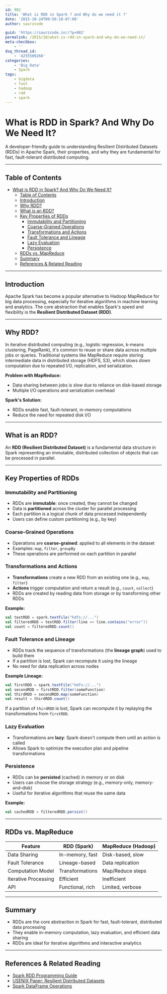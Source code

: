 ```yaml
---
id: 982
title: 'What is RDD in Spark ? and Why do we need it ?'
date: '2015-10-24T09:50:10-07:00'
author: saurzcode

guid: 'https://saurzcode.in//?p=982'
permalink: /2015/10/what-is-rdd-in-spark-and-why-do-we-need-it/
meta-checkbox:
    - ''
dsq_thread_id:
    - '4255509268'
categories:
    - 'Big Data'
    - Spark
tags:
    - bigdata
    - fast
    - hadoop
    - rdd
    - spark
---
```


# What is RDD in Spark? And Why Do We Need It?

A developer-friendly guide to understanding Resilient Distributed Datasets (RDDs) in Apache Spark, their properties, and why they are fundamental for fast, fault-tolerant distributed computing.

---

## Table of Contents

- [What is RDD in Spark? And Why Do We Need It?](#what-is-rdd-in-spark-and-why-do-we-need-it)
  - [Table of Contents](#table-of-contents)
  - [Introduction](#introduction)
  - [Why RDD?](#why-rdd)
  - [What is an RDD?](#what-is-an-rdd)
  - [Key Properties of RDDs](#key-properties-of-rdds)
    - [Immutability and Partitioning](#immutability-and-partitioning)
    - [Coarse-Grained Operations](#coarse-grained-operations)
    - [Transformations and Actions](#transformations-and-actions)
    - [Fault Tolerance and Lineage](#fault-tolerance-and-lineage)
    - [Lazy Evaluation](#lazy-evaluation)
    - [Persistence](#persistence)
  - [RDDs vs. MapReduce](#rdds-vs-mapreduce)
  - [Summary](#summary)
  - [References \& Related Reading](#references--related-reading)

---

## Introduction

Apache Spark has become a popular alternative to Hadoop MapReduce for big data processing, especially for iterative algorithms in machine learning and analytics. The core abstraction that enables Spark's speed and flexibility is the **Resilient Distributed Dataset (RDD)**.

---

## Why RDD?

In iterative distributed computing (e.g., logistic regression, k-means clustering, PageRank), it's common to reuse or share data across multiple jobs or queries. Traditional systems like MapReduce require storing intermediate data in distributed storage (HDFS, S3), which slows down computation due to repeated I/O, replication, and serialization.

**Problem with MapReduce:**
- Data sharing between jobs is slow due to reliance on disk-based storage
- Multiple I/O operations and serialization overhead

**Spark's Solution:**
- RDDs enable fast, fault-tolerant, in-memory computations
- Reduce the need for repeated disk I/O

---

## What is an RDD?

An **RDD (Resilient Distributed Dataset)** is a fundamental data structure in Spark representing an immutable, distributed collection of objects that can be processed in parallel.

---

## Key Properties of RDDs

### Immutability and Partitioning

- RDDs are **immutable**: once created, they cannot be changed
- Data is **partitioned** across the cluster for parallel processing
- Each partition is a logical chunk of data processed independently
- Users can define custom partitioning (e.g., by key)

### Coarse-Grained Operations

- Operations are **coarse-grained**: applied to all elements in the dataset
- Examples: `map`, `filter`, `groupBy`
- These operations are performed on each partition in parallel

### Transformations and Actions

- **Transformations** create a new RDD from an existing one (e.g., `map`, `filter`)
- **Actions** trigger computation and return a result (e.g., `count`, `collect`)
- RDDs are created by reading data from storage or by transforming other RDDs

**Example:**

```scala
val textRDD = spark.textFile("hdfs://...")
val filteredRDD = textRDD.filter(line => line.contains("error"))
val count = filteredRDD.count()
```

### Fault Tolerance and Lineage

- RDDs track the sequence of transformations (the **lineage graph**) used to build them
- If a partition is lost, Spark can recompute it using the lineage
- No need for data replication across nodes

**Example Lineage:**

```scala
val firstRDD = spark.textFile("hdfs://...")
val secondRDD = firstRDD.filter(someFunction)
val thirdRDD = secondRDD.map(someFunction)
val result = thirdRDD.count()
```

If a partition of `thirdRDD` is lost, Spark can recompute it by replaying the transformations from `firstRDD`.

### Lazy Evaluation

- Transformations are **lazy**: Spark doesn't compute them until an action is called
- Allows Spark to optimize the execution plan and pipeline transformations

### Persistence

- RDDs can be **persisted** (cached) in memory or on disk
- Users can choose the storage strategy (e.g., memory-only, memory-and-disk)
- Useful for iterative algorithms that reuse the same data

**Example:**

```scala
val cachedRDD = filteredRDD.persist()
```

---

## RDDs vs. MapReduce

| Feature                | RDD (Spark)         | MapReduce (Hadoop)   |
|------------------------|---------------------|----------------------|
| Data Sharing           | In-memory, fast     | Disk-based, slow     |
| Fault Tolerance        | Lineage-based       | Data replication     |
| Computation Model      | Transformations     | Map/Reduce steps     |
| Iterative Processing   | Efficient           | Inefficient          |
| API                    | Functional, rich    | Limited, verbose     |

---

## Summary

- RDDs are the core abstraction in Spark for fast, fault-tolerant, distributed data processing
- They enable in-memory computation, lazy evaluation, and efficient data sharing
- RDDs are ideal for iterative algorithms and interactive analytics

---

## References & Related Reading

- [Spark RDD Programming Guide](https://spark.apache.org/docs/latest/rdd-programming-guide.html)
- [USENIX Paper: Resilient Distributed Datasets](https://www.usenix.org/system/files/conference/nsdi12/nsdi12-final138.pdf)
- [Spark DataFrame Operations](https://saurzcode.in/2018/06/spark-common-dataframe-operations/)